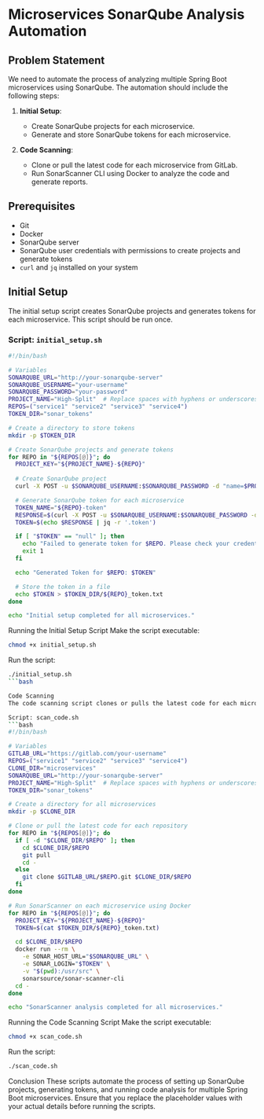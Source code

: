# Microservices SonarQube Analysis Automation

## Problem Statement

We need to automate the process of analyzing multiple Spring Boot microservices using SonarQube. The automation should include the following steps:

1. **Initial Setup**:
   - Create SonarQube projects for each microservice.
   - Generate and store SonarQube tokens for each microservice.

2. **Code Scanning**:
   - Clone or pull the latest code for each microservice from GitLab.
   - Run SonarScanner CLI using Docker to analyze the code and generate reports.

## Prerequisites

- Git
- Docker
- SonarQube server
- SonarQube user credentials with permissions to create projects and generate tokens
- `curl` and `jq` installed on your system

## Initial Setup

The initial setup script creates SonarQube projects and generates tokens for each microservice. This script should be run once.

### Script: `initial_setup.sh`

```bash
#!/bin/bash

# Variables
SONARQUBE_URL="http://your-sonarqube-server"
SONARQUBE_USERNAME="your-username"
SONARQUBE_PASSWORD="your-password"
PROJECT_NAME="High-Split"  # Replace spaces with hyphens or underscores
REPOS=("service1" "service2" "service3" "service4")
TOKEN_DIR="sonar_tokens"

# Create a directory to store tokens
mkdir -p $TOKEN_DIR

# Create SonarQube projects and generate tokens
for REPO in "${REPOS[@]}"; do
  PROJECT_KEY="${PROJECT_NAME}-${REPO}"
  
  # Create SonarQube project
  curl -X POST -u $SONARQUBE_USERNAME:$SONARQUBE_PASSWORD -d "name=$PROJECT_KEY&project=$PROJECT_KEY" "$SONARQUBE_URL/api/projects/create"

  # Generate SonarQube token for each microservice
  TOKEN_NAME="${REPO}-token"
  RESPONSE=$(curl -X POST -u $SONARQUBE_USERNAME:$SONARQUBE_PASSWORD -d "name=$TOKEN_NAME" "$SONARQUBE_URL/api/user_tokens/generate")
  TOKEN=$(echo $RESPONSE | jq -r '.token')

  if [ "$TOKEN" == "null" ]; then
    echo "Failed to generate token for $REPO. Please check your credentials and SonarQube server."
    exit 1
  fi

  echo "Generated Token for $REPO: $TOKEN"

  # Store the token in a file
  echo $TOKEN > $TOKEN_DIR/${REPO}_token.txt
done

echo "Initial setup completed for all microservices."
```



Running the Initial Setup Script
Make the script executable:
```bash
chmod +x initial_setup.sh
```

Run the script:
```bash
./initial_setup.sh
```bash

Code Scanning
The code scanning script clones or pulls the latest code for each microservice and runs SonarScanner using Docker.

Script: scan_code.sh
```bash
#!/bin/bash

# Variables
GITLAB_URL="https://gitlab.com/your-username"
REPOS=("service1" "service2" "service3" "service4")
CLONE_DIR="microservices"
SONARQUBE_URL="http://your-sonarqube-server"
PROJECT_NAME="High-Split"  # Replace spaces with hyphens or underscores
TOKEN_DIR="sonar_tokens"

# Create a directory for all microservices
mkdir -p $CLONE_DIR

# Clone or pull the latest code for each repository
for REPO in "${REPOS[@]}"; do
  if [ -d "$CLONE_DIR/$REPO" ]; then
    cd $CLONE_DIR/$REPO
    git pull
    cd -
  else
    git clone $GITLAB_URL/$REPO.git $CLONE_DIR/$REPO
  fi
done

# Run SonarScanner on each microservice using Docker
for REPO in "${REPOS[@]}"; do
  PROJECT_KEY="${PROJECT_NAME}-${REPO}"
  TOKEN=$(cat $TOKEN_DIR/${REPO}_token.txt)

  cd $CLONE_DIR/$REPO
  docker run --rm \
    -e SONAR_HOST_URL="$SONARQUBE_URL" \
    -e SONAR_LOGIN="$TOKEN" \
    -v "$(pwd):/usr/src" \
    sonarsource/sonar-scanner-cli
  cd -
done

echo "SonarScanner analysis completed for all microservices."
```

Running the Code Scanning Script
Make the script executable:

```bash
chmod +x scan_code.sh
```

Run the script:
```bash
./scan_code.sh
```
Conclusion
These scripts automate the process of setting up SonarQube projects, generating tokens, and running code analysis for multiple Spring Boot microservices. Ensure that you replace the placeholder values with your actual details before running the scripts.
